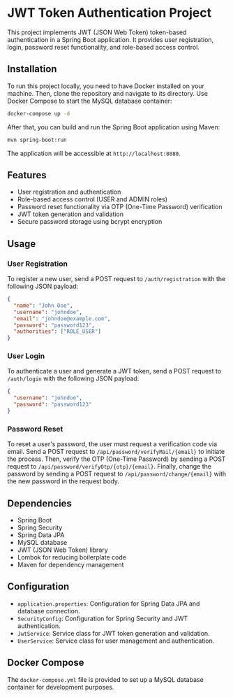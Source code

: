 # JWT Token Authentication Project

This project implements JWT (JSON Web Token) token-based authentication in a Spring Boot application. It provides user registration, login, password reset functionality, and role-based access control.

## Installation

To run this project locally, you need to have Docker installed on your machine. Then, clone the repository and navigate to its directory. Use Docker Compose to start the MySQL database container:

```bash
docker-compose up -d
```

After that, you can build and run the Spring Boot application using Maven:

```bash
mvn spring-boot:run
```

The application will be accessible at `http://localhost:8080`.

## Features

- User registration and authentication
- Role-based access control (USER and ADMIN roles)
- Password reset functionality via OTP (One-Time Password) verification
- JWT token generation and validation
- Secure password storage using bcrypt encryption

## Usage

### User Registration

To register a new user, send a POST request to `/auth/registration` with the following JSON payload:

```json
{
  "name": "John Doe",
  "username": "johndoe",
  "email": "johndoe@example.com",
  "password": "password123",
  "authorities": ["ROLE_USER"]
}
```

### User Login

To authenticate a user and generate a JWT token, send a POST request to `/auth/login` with the following JSON payload:

```json
{
  "username": "johndoe",
  "password": "password123"
}
```

### Password Reset

To reset a user's password, the user must request a verification code via email. Send a POST request to `/api/password/verifyMail/{email}` to initiate the process. Then, verify the OTP (One-Time Password) by sending a POST request to `/api/password/verifyOtp/{otp}/{email}`. Finally, change the password by sending a POST request to `/api/password/change/{email}` with the new password in the request body.

## Dependencies

- Spring Boot
- Spring Security
- Spring Data JPA
- MySQL database
- JWT (JSON Web Token) library
- Lombok for reducing boilerplate code
- Maven for dependency management

## Configuration

- `application.properties`: Configuration for Spring Data JPA and database connection.
- `SecurityConfig`: Configuration for Spring Security and JWT authentication.
- `JwtService`: Service class for JWT token generation and validation.
- `UserService`: Service class for user management and authentication.

## Docker Compose

The `docker-compose.yml` file is provided to set up a MySQL database container for development purposes.

